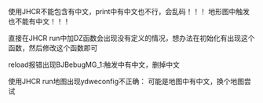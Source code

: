 使用JHCR不能包含有中文，print中有中文也不行，会乱码！！！ 地形图中触发也不能有中文！！！

直接在JHCR run中加DZ函数会出现没有定义的情况，想办法在初始化有出现这个函数，然后修改这个函数即可

reload报错出现BJBebugMG_1:触发中有中文，删掉中文

使用JHCR run地图出现ydweconfig不正确：
    可能是地图中有中文，换个地图尝试

